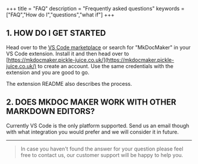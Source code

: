 +++
title = "FAQ"
description = "Frequently asked questions"
keywords = ["FAQ","How do I","questions","what if"]
+++


## 1. HOW DO I GET STARTED

Head over to the [VS Code marketplace](https://marketplace.visualstudio.com/items?itemName=Picklejuice.mkdocmaker) or search for "MkDocMaker" in your VS Code extension. Install it and then head over to [https://mkdocmaker.pickle-juice.co.uk/](https://mkdocmaker.pickle-juice.co.uk/) to create an account. Use the same credentials with the extension and you are good to go.

The extension README also describes the process.


## 2. DOES MKDOC MAKER WORK WITH OTHER MARKDOWN EDITORS?

Currently VS Code is the only platform supported. Send us an email though with what integration you would prefer and we will consider it in future.




---

> In case you haven't found the answer for your question please feel free to contact us, our customer support will be happy to help you.
